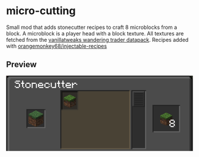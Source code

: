 # micro-cutting

Small mod that adds stonecutter recipes to craft 8 microblocks from a block. A microblock is a player head with a block texture.
All textures are fetched from the [vanillatweaks wandering trader datapack](https://vanillatweaks.net/picker/datapacks/).
Recipes added with [orangemonkey68/injectable-recipes](https://github.com/orangemonkey68/injectable-recipes)

## Preview

![stonecutter recipe preview](preview.png)
